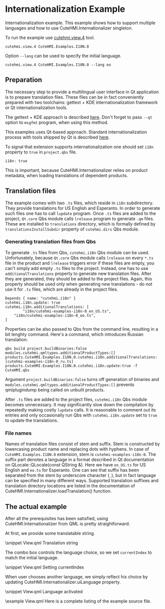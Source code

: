 # Internationalization Example

Internationalization example. This example shows how to support multiple languages and how to use CuteHMI.Internationalizer
singleton.

To run the example use [cutehmi.view.4](../../../../tools/cutehmi.view.4/) tool.

```
cutehmi.view.4 CuteHMI.Examples.I18N.0
```

Option `--lang` can be used to specify the initial language.

```
cutehmi.view.4 CuteHMI.Examples.I18N.0 --lang eo
```


## Preparation

The necessary step to provide a multilingual user interface in Qt application is to prepare translation files. These files can be
in fact conveniently prepared with two toolchains: gettext + KDE internationalization framework or Qt internationalization tools.

The gettext + KDE approach is described [here](https://techbase.kde.org/Development/Tutorials/Localization/i18n_Build_Systems).
Don't forget to pass `--qt` option to `msgfmt` program, when using this method.

This examples uses Qt-based approach. Standard internationalization process with tools shipped by Qt is described
[here](https://doc.qt.io/qt/internationalization.html).

To signal that extension supports internationalization one should set `i18n` property to `true` in `project.qbs` file.

```
i18n: true
```

This is important, because CuteHMI.Internationalizer relies on product metadata, when loading translations of dependent products.

## Translation files

The example comes with two `.ts` files, which reside in `i18n` subdirectory. They provide translations for US English and Esperanto.
In order to generate such files one has to call `lupdate` program. Once `.ts` files are added to the project, `Qt.core` Qbs module
calls `lrelease` program to generate `.qm` files. These are installed to `translations` directory, which is formally defined by
`translationsInstallSubdir` property of `cutehmi.dirs` Qbs module.

### Generating translation files from Qbs

To generate `.ts` files from Qbs, `cutehmi.i18n` Qbs module can be used. Unfortunately, because `Qt.core` Qbs module calls
`lrelease` on every `*.ts` file in the product and `lrelease` triggers error if these files are empty, you can't simply add empty
`.ts` files to the project. Instead, one has to use `additionalTranslations` property to generate new translation files. After they
are generated, they should be added to the project files. Again, this property should be used only when generating new
translations - do not use it for `.ts` files, which are already in the project files.

```
Depends { name: "cutehmi.i18n" }
cutehmi.i18n.update: true
cutehmi.i18n.additionalTranslations: [
        "i18n/cutehmi-examples-i18n-0_en_US.ts",
	"i18n/cutehmi-examples-i18n-0_eo.ts",
]
```

Properties can be also passed to Qbs from the command line, resulting in a bit lenghty command. Here's a command, which introduces
Russian translation:

```
qbs build project.buildBinaries:false modules.cutehmi.qmltypes.additionalProductTypes:[]
products.CuteHMI.Examples.I18N.0.cutehmi.i18n.additionalTranslations:[cutehmi-examples-i18n-0_ru.ts]
products.CuteHMI.Examples.I18N.0.cutehmi.i18n.update:true -f CuteHMI.qbs
```

Argument `project.buildBinaries:false` turns off generation of binaries and `modules.cutehmi.qmltypes.additionalProductTypes:[]`
prevents qmlplugindump being called on unbuilt products.

After `.ts` files are added to the project files, `cutehmi.i18n` Qbs module becomes unnecessary. It may significantly slow down
the compilation by repeatedly making costly `lupdate` calls. It is reasonable to comment out its entries and only occasionally run
Qbs with `cutehmi.i18n.update` set to `true` to update the translations.

### File names

Names of translation files consist of stem and suffix. Stem is constructed by lowercasing product name and replacing dots with
hyphens. In case of `CuteHMI.Examples.I18N.0` extension, stem is `cutehmi-examples-i18n-0`. The suffix part denotes a language in
a format described in Qt documentation on QLocale::QLocale(const QString &). Here we have `en_US.ts` for US English and `eo.ts`
for Esperanto. One can see that suffix has been separated from the stem by underscore character (`_`), but in fact language can
be specified in many different ways. Supported translation suffixes and translation directory locations are listed in the
 documentation of CuteHMI.Internationalizer.loadTranslation() function.

## The actual example

After all the prerequisites has been satisfied, using CuteHMI.Internationalizer from QML is pretty straightforward.

At first, we provide some translatable string.

\snippet View.qml Translation string

The combo box controls the language choice, so we set `currentIndex` to match the initial language.

\snippet View.qml Setting currentIndex

When user chooses another language, we simply reflect his choice by updating CuteHMI.Internationalizer.uiLanguage property.

\snippet View.qml Language activated

\example View.qml
Here is a complete listing of the example source file.
